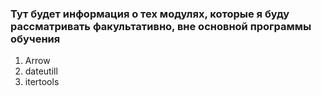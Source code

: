 ### Тут будет информация о тех модулях, которые я буду рассматривать факультативно, вне основной программы обучения

1) Arrow
2) dateutill
3) itertools
